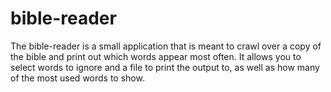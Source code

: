 # bible-reader

The bible-reader is a small application that is meant to crawl over a copy of the bible and print out which words appear most often. It allows you to select words to ignore and a file to print the output to, as well as how many of the most used words to show. 
